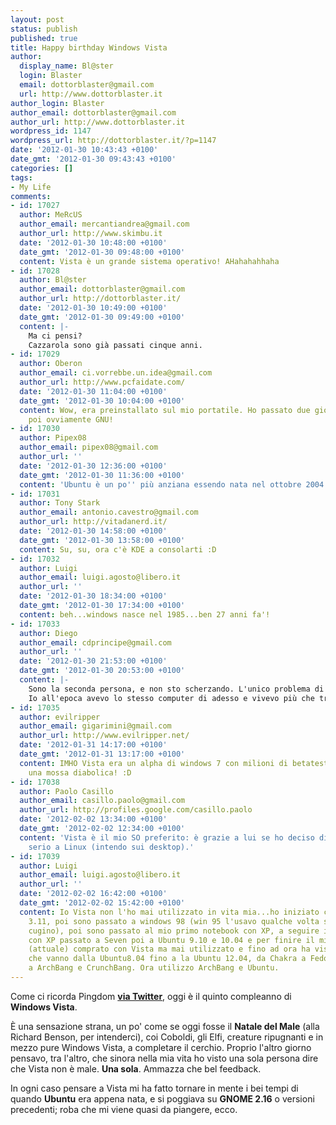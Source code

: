 ```yaml
---
layout: post
status: publish
published: true
title: Happy birthday Windows Vista
author:
  display_name: Bl@ster
  login: Blaster
  email: dottorblaster@gmail.com
  url: http://www.dottorblaster.it
author_login: Blaster
author_email: dottorblaster@gmail.com
author_url: http://www.dottorblaster.it
wordpress_id: 1147
wordpress_url: http://dottorblaster.it/?p=1147
date: '2012-01-30 10:43:43 +0100'
date_gmt: '2012-01-30 09:43:43 +0100'
categories: []
tags:
- My Life
comments:
- id: 17027
  author: MeRcUS
  author_email: mercantiandrea@gmail.com
  author_url: http://www.skimbu.it
  date: '2012-01-30 10:48:00 +0100'
  date_gmt: '2012-01-30 09:48:00 +0100'
  content: Vista è un grande sistema operativo! AHahahahhaha
- id: 17028
  author: Bl@ster
  author_email: dottorblaster@gmail.com
  author_url: http://dottorblaster.it/
  date: '2012-01-30 10:49:00 +0100'
  date_gmt: '2012-01-30 09:49:00 +0100'
  content: |-
    Ma ci pensi?
    Cazzarola sono già passati cinque anni.
- id: 17029
  author: Oberon
  author_email: ci.vorrebbe.un.idea@gmail.com
  author_url: http://www.pcfaidate.com/
  date: '2012-01-30 11:04:00 +0100'
  date_gmt: '2012-01-30 10:04:00 +0100'
  content: Wow, era preinstallato sul mio portatile. Ho passato due giorni di inferno...
    poi ovviamente GNU!
- id: 17030
  author: Pipex08
  author_email: pipex08@gmail.com
  author_url: ''
  date: '2012-01-30 12:36:00 +0100'
  date_gmt: '2012-01-30 11:36:00 +0100'
  content: 'Ubuntu è un po'' più anziana essendo nata nel ottobre 2004... '
- id: 17031
  author: Tony Stark
  author_email: antonio.cavestro@gmail.com
  author_url: http://vitadanerd.it/
  date: '2012-01-30 14:58:00 +0100'
  date_gmt: '2012-01-30 13:58:00 +0100'
  content: Su, su, ora c'è KDE a consolarti :D
- id: 17032
  author: Luigi
  author_email: luigi.agosto@libero.it
  author_url: ''
  date: '2012-01-30 18:34:00 +0100'
  date_gmt: '2012-01-30 17:34:00 +0100'
  content: beh...windows nasce nel 1985...ben 27 anni fa'!
- id: 17033
  author: Diego
  author_email: cdprincipe@gmail.com
  author_url: ''
  date: '2012-01-30 21:53:00 +0100'
  date_gmt: '2012-01-30 20:53:00 +0100'
  content: |-
    Sono la seconda persona, e non sto scherzando. L'unico problema di Vista è che è stato venduto su macchine che non soddisfavano i (reali) requisiti minimi.
    Io all'epoca avevo lo stesso computer di adesso e vivevo più che tranquillo
- id: 17035
  author: evilripper
  author_email: gigarimini@gmail.com
  author_url: http://www.evilripper.net/
  date: '2012-01-31 14:17:00 +0100'
  date_gmt: '2012-01-31 13:17:00 +0100'
  content: IMHO Vista era un alpha di windows 7 con milioni di betatester paganti,
    una mossa diabolica! :D
- id: 17038
  author: Paolo Casillo
  author_email: casillo.paolo@gmail.com
  author_url: http://profiles.google.com/casillo.paolo
  date: '2012-02-02 13:34:00 +0100'
  date_gmt: '2012-02-02 12:34:00 +0100'
  content: 'Vista è il mio SO preferito: è grazie a lui se ho deciso di passare sul
    serio a Linux (intendo sui desktop).'
- id: 17039
  author: Luigi
  author_email: luigi.agosto@libero.it
  author_url: ''
  date: '2012-02-02 16:42:00 +0100'
  date_gmt: '2012-02-02 15:42:00 +0100'
  content: Io Vista non l'ho mai utilizzato in vita mia...ho iniziato con windows
    3.11, poi sono passato a windows 98 (win 95 l'usavo qualche volta sul pc di mio
    cugino), poi sono passato al mio primo notebook con XP, a seguire il secondo nato
    con XP passato a Seven poi a Ubuntu 9.10 e 10.04 e per finire il mio terzo portatile
    (attuale) comprato con Vista ma mai utilizzato e fino ad ora ha visto distribuzioni
    che vanno dalla Ubuntu8.04 fino a la Ubuntu 12.04, da Chakra a Fedora a Opensuse
    a ArchBang e CrunchBang. Ora utilizzo ArchBang e Ubuntu.
---
```

<p>Come ci ricorda Pingdom <strong><a href="http://twitter.com/pingdom/status/163917739856117761">via Twitter</a></strong>, oggi è il quinto compleanno di <strong>Windows Vista</strong>.</p>
<p>È una sensazione strana, un po' come se oggi fosse il <strong>Natale del Male</strong> (alla Richard Benson, per intenderci), coi Coboldi, gli Elfi, creature ripugnanti e in mezzo pure Windows Vista, a completare il cerchio. Proprio l'altro giorno pensavo, tra l'altro, che sinora nella mia vita ho visto una sola persona dire che Vista non è male. <strong>Una sola</strong>. Ammazza che bel feedback.</p>
<p>In ogni caso pensare a Vista mi ha fatto tornare in mente i bei tempi di quando <strong>Ubuntu</strong> era appena nata, e si poggiava su <strong>GNOME 2.16</strong> o versioni precedenti; roba che mi viene quasi da piangere, ecco.</p>
